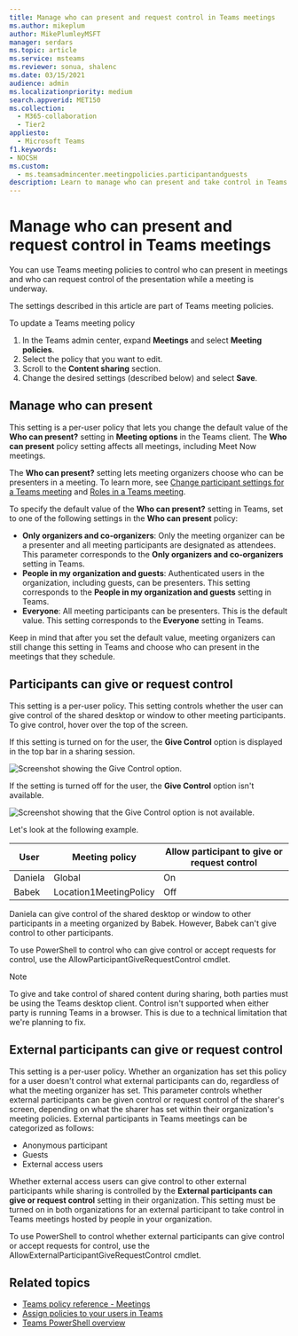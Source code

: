 ```yaml
--- 
title: Manage who can present and request control in Teams meetings
ms.author: mikeplum
author: MikePlumleyMSFT
manager: serdars
ms.topic: article
ms.service: msteams
ms.reviewer: sonua, shalenc
ms.date: 03/15/2021
audience: admin
ms.localizationpriority: medium
search.appverid: MET150
ms.collection: 
  - M365-collaboration
  - Tier2
appliesto: 
  - Microsoft Teams
f1.keywords:
- NOCSH
ms.custom: 
  - ms.teamsadmincenter.meetingpolicies.participantandguests
description: Learn to manage who can present and take control in Teams meetings.
---
```


# Manage who can present and request control in Teams meetings

You can use Teams meeting policies to control who can present in meetings and who can request control of the presentation while a meeting is underway.

The settings described in this article are part of Teams meeting policies.

To update a Teams meeting policy
1. In the Teams admin center, expand **Meetings** and select **Meeting policies**.
1. Select the policy that you want to edit.
1. Scroll to the **Content sharing** section.
1. Change the desired settings (described below) and select **Save**.

## Manage who can present

This setting is a per-user policy that lets you change the default value of the **Who can present?** setting in **Meeting options** in the Teams client. The **Who can present** policy setting affects all meetings, including Meet Now meetings.

The **Who can present?** setting lets meeting organizers choose who can be presenters in a meeting. To learn more, see [Change participant settings for a Teams meeting](https://support.microsoft.com/office/53261366-dbd5-45f9-aae9-a70e6354f88e) and [Roles in a Teams meeting](https://support.microsoft.com/office/c16fa7d0-1666-4dde-8686-0a0bfe16e019).

To specify the default value of the **Who can present?** setting in Teams, set to one of the following settings in the **Who can present** policy:

- **Only organizers and co-organizers**: Only the meeting organizer can be a presenter and all meeting participants are designated as attendees. This parameter corresponds to the **Only organizers and co-organizers** setting in Teams.
- **People in my organization and guests**: Authenticated users in the organization, including guests, can be presenters. This setting corresponds to the **People in my organization and guests** setting in Teams.
- **Everyone**:  All meeting participants can be presenters. This is the default value. This setting corresponds to the **Everyone** setting in Teams.

Keep in mind that after you set the default value, meeting organizers can still change this setting in Teams and choose who can present in the meetings that they schedule.

## Participants can give or request control

This setting is a per-user policy. This setting controls whether the user can give control of the shared desktop or window to other meeting participants. To give control, hover over the top of the screen.

If this setting is turned on for the user, the **Give Control** option is displayed in the top bar in a sharing session.

![Screenshot showing the Give Control option.](media/meeting-policies-give-control.png)

If the setting is turned off for the user, the **Give Control** option isn't available.

![Screenshot showing that the Give Control option is not available.](media/meeting-policies-give-control-not-available.png)

Let's look at the following example.

| User | Meeting policy | Allow participant to give or request control |
|---|---|---|
| Daniela | Global | On |
| Babek | Location1MeetingPolicy | Off |

Daniela can give control of the shared desktop or window to other participants in a meeting organized by Babek. However, Babek can't give control to other participants.

To use PowerShell to control who can give control or accept requests for control, use the AllowParticipantGiveRequestControl cmdlet.

> [!NOTE]
> To give and take control of shared content during sharing, both parties must be using the Teams desktop client. Control isn't supported when either party is running Teams in a browser. This is due to a technical limitation that we're planning to fix.

## External participants can give or request control

This setting is a per-user policy. Whether an organization has set this policy for a user doesn't control what external participants can do, regardless of what the meeting organizer has set. This parameter controls whether external participants can be given control or request control of the sharer's screen, depending on what the sharer has set within their organization's meeting policies. External participants in Teams meetings can be categorized as follows:  

- Anonymous participant
- Guests
- External access users

Whether external access users can give control to other external participants while sharing is controlled by the **External participants can give or request control** setting in their organization. This setting must be turned on in both organizations for an external participant to take control in Teams meetings hosted by people in your organization.

To use PowerShell to control whether external participants can give control or accept requests for control, use the AllowExternalParticipantGiveRequestControl cmdlet.

## Related topics

- [Teams policy reference - Meetings](settings-policies-reference.md)
- [Assign policies to your users in Teams](policy-assignment-overview.md)
- [Teams PowerShell overview](teams-powershell-overview.md)
